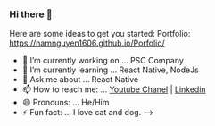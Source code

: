 ### Hi there 👋

Here are some ideas to get you started:
Portfolio: https://namnguyen1606.github.io/Porfolio/
- 🔭 I’m currently working on ... PSC Company
- 🌱 I’m currently learning ... React Native, NodeJs
- 💬 Ask me about ... React Native
- 📫 How to reach me: ... [Youtube Chanel](https://www.youtube.com/channel/UCIimMLF-d_UgJ1td42oPjqQ?view_as=subscriber) | [Linkedin](https://www.linkedin.com/in/nam-nguyen-1222561aa/)
- 😄 Pronouns: ... He/Him
- ⚡ Fun fact: ... I love cat and dog.
-->
